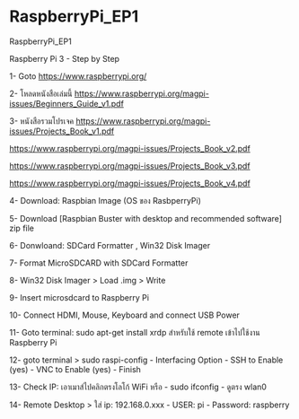# RaspberryPi_EP1
RaspberryPi_EP1

Raspberry Pi 3 - Step by Step

1- Goto https://www.raspberrypi.org/

2- โหลดหนังสือเล่มนี้ https://www.raspberrypi.org/magpi-issues/Beginners_Guide_v1.pdf

3- หนังสือรวมโปรเจค https://www.raspberrypi.org/magpi-issues/Projects_Book_v1.pdf

https://www.raspberrypi.org/magpi-issues/Projects_Book_v2.pdf

https://www.raspberrypi.org/magpi-issues/Projects_Book_v3.pdf

https://www.raspberrypi.org/magpi-issues/Projects_Book_v4.pdf

4- Download: Raspbian Image (OS ของ RasbperryPi)

5- Download [Raspbian Buster with desktop and recommended software]  zip file

6- Donwloand: SDCard Formatter , Win32 Disk Imager

7- Format MicroSDCARD with SDCard Formatter

8- Win32 Disk Imager > Load .img > Write

9- Insert microsdcard to Raspberry Pi

10- Connect HDMI, Mouse, Keyboard and connect USB Power 

11- Goto terminal: sudo apt-get install xrdp สำหรับใช้ remote เข้าไปใช้งาน Raspberry Pi

12- goto terminal > sudo raspi-config
	- Interfacing Option
	- SSH to Enable (yes)
	- VNC to Enable (yes)
	- Finish

13- Check IP: เอาเมาส์ไปคลิกตรงโลโก้ WiFi หรือ
	- sudo ifconfig
	- ดูตรง wlan0

14- Remote Desktop > ใส่ ip: 192.168.0.xxx 
	- USER: pi 
	- Password: raspberry






